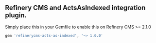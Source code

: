 ## Refinery CMS and ActsAsIndexed integration plugin.

Simply place this in your Gemfile to enable this on Refinery CMS >= 2.1.0

```ruby
gem 'refinerycms-acts-as-indexed', '~> 1.0.0'
```
